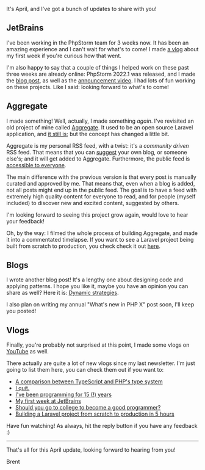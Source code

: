 It's April, and I've got a bunch of updates to share with you!

## JetBrains

I've been working in the PhpStorm team for 3 weeks now. It has been an amazing experience and I can't wait for what's to come! I made [a vlog](https://www.youtube.com/watch?v=UsURiWAd6eI&ab_channel=BrentRoose) about my first week if you're curious how that went.

I'm also happy to say that a couple of things I helped work on these past three weeks are already online: PhpStorm 2022.1 was released, and I made the [blog post](https://blog.jetbrains.com/phpstorm/2022/04/phpstorm-2022-1-release/), as well as the [announcement video](https://www.youtube.com/watch?v=gqck6bJ1JWo&ab_channel=JetBrainsTV). I had lots of fun working on these projects. Like I said: looking forward to what's to come!

## Aggregate

I made something! Well, actually, I made something _again_. I've revisited an old project of mine called [Aggregate](https://aggregate.stitcher.io/). It used to be an open source Laravel application, and [it still is](https://github.com/brendt/aggregate.stitcher.io); but the concept has changed a little bit.

Aggregate is my personal RSS feed, with a twist: it's a _community driven_ RSS feed. That means that you can [suggest](https://aggregate.stitcher.io/suggest) your own blog, or someone else's; and it will get added to Aggregate. Furthermore, the public feed is [accessible to everyone](https://aggregate.stitcher.io/).

The main difference with the previous version is that every post is manually curated and approved by me. That means that, even when a blog is added, not all posts might end up in the public feed. The goal is to have a feed with extremely high quality content for everyone to read, and for people (myself included) to discover new and excited content, suggested by others.

I'm looking forward to seeing this project grow again, would love to hear your feedback!

Oh, by the way: I filmed the whole process of building Aggregate, and made it into a commentated timelapse. If you want to see a Laravel project being built from scratch to production, you check check it out [here](https://www.youtube.com/watch?v=mmtVkDh9RGw&ab_channel=BrentRoose).

## Blogs

I wrote another blog post! It's a lengthy one about designing code and applying patterns. I hope you like it, maybe you have an opinion you can share as well? Here it is: [Dynamic strategies](https://stitcher.io/blog/strategies).

I also plan on writing my annual "What's new in PHP X" post soon, I'll keep you posted!

## Vlogs

Finally, you're probably not surprised at this point, I made some vlogs on [YouTube](https://www.youtube.com/user/BrenDtRoose) as well.

There actually are quite a lot of new vlogs since my last newsletter. I'm just going to list them here, you can check them out if you want to:

- [A comparison between TypeScript and PHP's type system](https://www.youtube.com/watch?v=kVww3uk7HMg&ab_channel=BrentRoose)
- [I quit.](https://www.youtube.com/watch?v=R9xTgaRzAQs)
- [I've been programming for 15 (!) years](https://www.youtube.com/watch?v=CuyeBfgVQu4&ab_channel=BrentRoose)
- [My first week at JetBrains](https://www.youtube.com/watch?v=UsURiWAd6eI&ab_channel=BrentRoose)
- [Should you go to college to become a good programmer?](https://www.youtube.com/watch?v=DmDDyWsv89g&ab_channel=BrentRoose)
- [Building a Laravel project from scratch to production in 5 hours](https://www.youtube.com/watch?v=mmtVkDh9RGw&ab_channel=BrentRoose)

Have fun watching! As always, hit the reply button if you have any feedback :)

---

That's all for this April update, looking forward to hearing from you!

Brent
